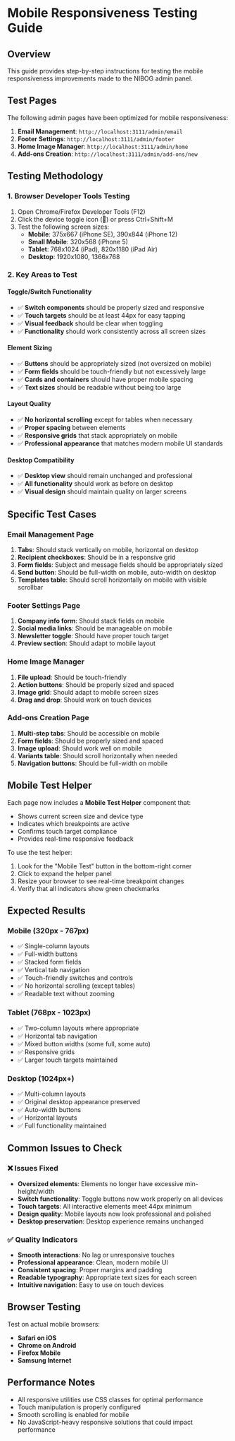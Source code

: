 # Mobile Responsiveness Testing Guide

## Overview
This guide provides step-by-step instructions for testing the mobile responsiveness improvements made to the NIBOG admin panel.

## Test Pages
The following admin pages have been optimized for mobile responsiveness:

1. **Email Management**: `http://localhost:3111/admin/email`
2. **Footer Settings**: `http://localhost:3111/admin/footer`
3. **Home Image Manager**: `http://localhost:3111/admin/home`
4. **Add-ons Creation**: `http://localhost:3111/admin/add-ons/new`

## Testing Methodology

### 1. Browser Developer Tools Testing
1. Open Chrome/Firefox Developer Tools (F12)
2. Click the device toggle icon (📱) or press Ctrl+Shift+M
3. Test the following screen sizes:
   - **Mobile**: 375x667 (iPhone SE), 390x844 (iPhone 12)
   - **Small Mobile**: 320x568 (iPhone 5)
   - **Tablet**: 768x1024 (iPad), 820x1180 (iPad Air)
   - **Desktop**: 1920x1080, 1366x768

### 2. Key Areas to Test

#### Toggle/Switch Functionality
- ✅ **Switch components** should be properly sized and responsive
- ✅ **Touch targets** should be at least 44px for easy tapping
- ✅ **Visual feedback** should be clear when toggling
- ✅ **Functionality** should work consistently across all screen sizes

#### Element Sizing
- ✅ **Buttons** should be appropriately sized (not oversized on mobile)
- ✅ **Form fields** should be touch-friendly but not excessively large
- ✅ **Cards and containers** should have proper mobile spacing
- ✅ **Text sizes** should be readable without being too large

#### Layout Quality
- ✅ **No horizontal scrolling** except for tables when necessary
- ✅ **Proper spacing** between elements
- ✅ **Responsive grids** that stack appropriately on mobile
- ✅ **Professional appearance** that matches modern mobile UI standards

#### Desktop Compatibility
- ✅ **Desktop view** should remain unchanged and professional
- ✅ **All functionality** should work as before on desktop
- ✅ **Visual design** should maintain quality on larger screens

## Specific Test Cases

### Email Management Page
1. **Tabs**: Should stack vertically on mobile, horizontal on desktop
2. **Recipient checkboxes**: Should be in a responsive grid
3. **Form fields**: Subject and message fields should be appropriately sized
4. **Send button**: Should be full-width on mobile, auto-width on desktop
5. **Templates table**: Should scroll horizontally on mobile with visible scrollbar

### Footer Settings Page
1. **Company info form**: Should stack fields on mobile
2. **Social media links**: Should be manageable on mobile
3. **Newsletter toggle**: Should have proper touch target
4. **Preview section**: Should adapt to mobile layout

### Home Image Manager
1. **File upload**: Should be touch-friendly
2. **Action buttons**: Should be properly sized and spaced
3. **Image grid**: Should adapt to mobile screen sizes
4. **Drag and drop**: Should work on touch devices

### Add-ons Creation Page
1. **Multi-step tabs**: Should be accessible on mobile
2. **Form fields**: Should be properly sized and spaced
3. **Image upload**: Should work well on mobile
4. **Variants table**: Should scroll horizontally when needed
5. **Navigation buttons**: Should be full-width on mobile

## Mobile Test Helper
Each page now includes a **Mobile Test Helper** component that:
- Shows current screen size and device type
- Indicates which breakpoints are active
- Confirms touch target compliance
- Provides real-time responsive feedback

To use the test helper:
1. Look for the "Mobile Test" button in the bottom-right corner
2. Click to expand the helper panel
3. Resize your browser to see real-time breakpoint changes
4. Verify that all indicators show green checkmarks

## Expected Results

### Mobile (320px - 767px)
- ✅ Single-column layouts
- ✅ Full-width buttons
- ✅ Stacked form fields
- ✅ Vertical tab navigation
- ✅ Touch-friendly switches and controls
- ✅ No horizontal scrolling (except tables)
- ✅ Readable text without zooming

### Tablet (768px - 1023px)
- ✅ Two-column layouts where appropriate
- ✅ Horizontal tab navigation
- ✅ Mixed button widths (some full, some auto)
- ✅ Responsive grids
- ✅ Larger touch targets maintained

### Desktop (1024px+)
- ✅ Multi-column layouts
- ✅ Original desktop appearance preserved
- ✅ Auto-width buttons
- ✅ Horizontal layouts
- ✅ Full functionality maintained

## Common Issues to Check

### ❌ Issues Fixed
- **Oversized elements**: Elements no longer have excessive min-height/width
- **Switch functionality**: Toggle buttons now work properly on all devices
- **Touch targets**: All interactive elements meet 44px minimum
- **Design quality**: Mobile layouts now look professional and polished
- **Desktop preservation**: Desktop experience remains unchanged

### ✅ Quality Indicators
- **Smooth interactions**: No lag or unresponsive touches
- **Professional appearance**: Clean, modern mobile UI
- **Consistent spacing**: Proper margins and padding
- **Readable typography**: Appropriate text sizes for each screen
- **Intuitive navigation**: Easy to use on touch devices

## Browser Testing
Test on actual mobile browsers:
- **Safari on iOS**
- **Chrome on Android**
- **Firefox Mobile**
- **Samsung Internet**

## Performance Notes
- All responsive utilities use CSS classes for optimal performance
- Touch manipulation is properly configured
- Smooth scrolling is enabled for mobile
- No JavaScript-heavy responsive solutions that could impact performance
